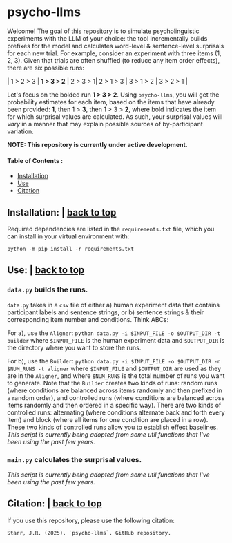 # psycho-llms

Welcome! The goal of this repository is to simulate psycholinguistic experiments with the LLM of your choice: the tool incrementally builds prefixes for the model and calculates word-level & sentence-level surprisals for each new trial. For example, consider an experiment with three items (1, 2, 3). Given that trials are often shuffled (to reduce any item order effects), there are six possible runs:

| 1 > 2 > 3 | **1 > 3 > 2** | 2 > 3 > 1| 2 > 1 > 3 | 3 > 1 > 2 | 3 > 2 > 1 |

Let's focus on the bolded run **1 > 3 > 2**. Using `psycho-llms`, you will get the probability estimates for each item, based on the items that have already been provided: **1**, then 1 > **3**, then 1 > 3 > **2**, where bold indicates the item for which surprisal values are calculated. As such, your surprisal values will *vary* in a manner that may explain possible sources of by-participant variation.

**NOTE: This repository is currently under active development.**


#### Table of Contents <a name="toc"></a>:
- [Installation](#installation)
- [Use](#use)
- [Citation](#citation)


## Installation: <a name="installation"></a> | [back to top](#toc)
Required dependencies are listed in the `requirements.txt` file, which you can install in your virtual environment with:

```
python -m pip install -r requirements.txt
```

## Use: <a name="use"></a> | [back to top](#toc)

### `data.py` builds the runs.
`data.py` takes in a `csv` file of either a) human experiment data that contains participant labels and sentence strings, or b) sentence strings & their corresponding item number and conditions. Think ABCs:

For a), use the `Aligner`:
```python data.py -i $INPUT_FILE -o $OUTPUT_DIR -t builder```
where `$INPUT_FILE` is the human experiment data and `$OUTPUT_DIR` is the directory where you want to store the runs.

For b), use the `Builder`:
```python data.py -i $INPUT_FILE -o $OUTPUT_DIR -n $NUM_RUNS -t aligner```
where `$INPUT_FILE` and `$OUTPUT_DIR` are used as they are in the `Aligner`, and where `$NUM_RUNS` is the total number of runs you want to generate. Note that the `Builder` creates two kinds of runs: random runs (where conditions are balanced across items randomly and then prefixed in a random order), and controlled runs (where conditions are balanced across items randomly and then ordered in a specific way). There are two kinds of controlled runs: alternating (where conditions alternate back and forth every item) and block (where all items for one condition are placed in a row). These two kinds of controlled runs allow you to establish effect baselines. *This script is currently being adopted from some util functions that I've been using the past few years.*



### `main.py` calculates the surprisal values.
*This script is currently being adopted from some util functions that I've been using the past few years.*


## Citation: <a name="citation"></a> | [back to top](#toc)
If you use this repository, please use the following citation:
```
Starr, J.R. (2025). `psycho-llms`. GitHub repository.
```

